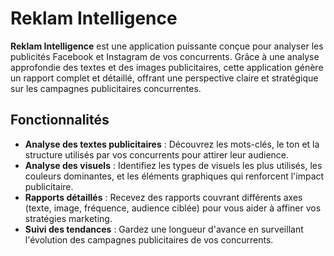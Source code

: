 # Reklam Intelligence

**Reklam Intelligence** est une application puissante conçue pour analyser les publicités Facebook et Instagram de vos concurrents. Grâce à une analyse approfondie des textes et des images publicitaires, cette application génère un rapport complet et détaillé, offrant une perspective claire et stratégique sur les campagnes publicitaires concurrentes.

## Fonctionnalités

- **Analyse des textes publicitaires** : Découvrez les mots-clés, le ton et la structure utilisés par vos concurrents pour attirer leur audience.
- **Analyse des visuels** : Identifiez les types de visuels les plus utilisés, les couleurs dominantes, et les éléments graphiques qui renforcent l'impact publicitaire.
- **Rapports détaillés** : Recevez des rapports couvrant différents axes (texte, image, fréquence, audience ciblée) pour vous aider à affiner vos stratégies marketing.
- **Suivi des tendances** : Gardez une longueur d'avance en surveillant l'évolution des campagnes publicitaires de vos concurrents.

 
 
